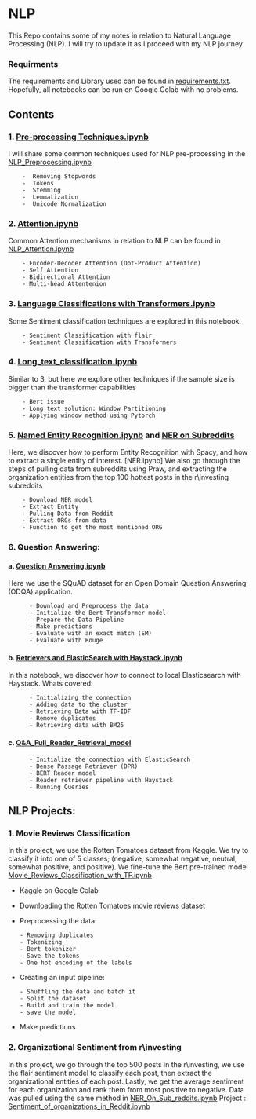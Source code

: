 
# NLP
This Repo contains some of my notes in relation to Natural Language Processing (NLP). I will try to update it as I proceed with my NLP journey.

### Requirments
The requirements and Library used can be found in [requirements.txt](https://github.com/Azizkhaled/NLP-with-Aziz/blob/main/requirements.txt). Hopefully, all notebooks can be run on Google Colab with no problems. 

## Contents
### 1. [Pre-processing Techniques.ipynb](https://github.com/Azizkhaled/NLP-with-Aziz/blob/main/NLP_Preprocessing.ipynb)
I will share some common techniques used for NLP pre-processing in the 
[NLP_Preprocessing.ipynb](https://github.com/Azizkhaled/NLP-with-Aziz/blob/main/NLP_Preprocessing.ipynb)
          
        -  Removing Stopwords
        -  Tokens
        -  Stemming
        -  Lemmatization
        -  Unicode Normalization
    

### 2. [Attention.ipynb](https://github.com/Azizkhaled/NLP-with-Aziz/blob/main/NLP_Attention.ipynb)
Common Attention mechanisms in relation to NLP can be found in [NLP_Attention.ipynb](https://github.com/Azizkhaled/NLP-with-Aziz/blob/main/NLP_Attention.ipynb)

        - Encoder-Decoder Attention (Dot-Product Attention)
        - Self Attention
        - Bidirectional Attention
        - Multi-head Attentenion

### 3. [Language Classifications with Transformers.ipynb](https://github.com/Azizkhaled/NLP-with-Aziz/blob/main/NLP_Language_Classification_Flair_Transformers.ipynb)
Some Sentiment classification techniques are explored in this notebook. 
        
        - Sentiment Classification with flair
        - Sentiment Classification with Transformers

### 4. [Long_text_classification.ipynb](https://github.com/Azizkhaled/NLP-with-Aziz/blob/main/Long_text_classification.ipynb)
Similar to 3, but here we explore other techniques if the sample size is bigger than the transformer capabilities 
        
        - Bert issue
        - Long text solution: Window Partitioning
        - Applying window method using Pytorch

### 5. [Named Entity Recognition.ipynb](https://github.com/Azizkhaled/NLP-with-Aziz/blob/main/NER.ipynb) and [NER on Subreddits](https://github.com/Azizkhaled/NLP-with-Aziz/blob/main/NER_On_Sub_reddits.ipynb)
Here, we discover how to perform Entity Recognition with Spacy, and how to extract a single entity of interest. [NER.ipynb]
We also go through the steps of pulling data from subreddits using Praw, and extracting the organization entities from the top 100 hottest posts in the r\investing subreddits 

        - Download NER model
        - Extract Entity
        - Pulling Data from Reddit
        - Extract ORGs from data
        - Function to get the most mentioned ORG

### 6. Question Answering:

#### a. [Question Answering.ipynb](https://github.com/Azizkhaled/NLP-with-Aziz/blob/main/Question_Answering.ipynb)
Here we use the SQuAD dataset for an Open Domain Question Answering (ODQA) application. 

          - Download and Preprocess the data 
          - Initialize the Bert Transformer model
          - Prepare the Data Pipeline
          - Make predictions
          - Evaluate with an exact match (EM)
          - Evaluate with Rouge 

#### b. [Retrievers and ElasticSearch with Haystack.ipynb](https://github.com/Azizkhaled/NLP-with-Aziz/blob/main/Q&A_Elasticsearch_Haystack_Retrivers.ipynb) 
In this notebook, we discover how to connect to local Elasticsearch with Haystack. Whats covered:

          - Initializing the connection
          - Adding data to the cluster
          - Retrieving Data with TF-IDF
          - Remove duplicates
          - Retrieving data with BM25

#### c. [Q&A_Full_Reader_Retrieval_model](https://github.com/Azizkhaled/NLP-with-Aziz/blob/main/Q&A_Full_Reader_Retrieval_model.ipynb) 

          - Initialize the connection with ElasticSearch
          - Dense Passage Retriever (DPR)
          - BERT Reader model
          - Reader retriever pipeline with Haystack
          - Running Queries
          
  

## NLP Projects: 
### 1. Movie Reviews Classification
In this project, we use the Rotten Tomatoes dataset from Kaggle. We try to classify it into one of 5 classes; (negative, somewhat negative, neutral, somewhat positive, and positive). 
We fine-tune the Bert pre-trained model 
[Movie_Reviews_Classification_with_TF.ipynb](https://github.com/Azizkhaled/NLP-with-Aziz/blob/main/Movie_Reviews_Classification_with_TF.ipynb)

  - Kaggle on Google Colab
  - Downloading the Rotten Tomatoes movie reviews dataset
  - Preprocessing the data:
    
        - Removing duplicates
        - Tokenizing
        - Bert tokenizer
        - Save the tokens
        - One hot encoding of the labels
      
  - Creating an input pipeline:
    
        - Shuffling the data and batch it
        - Split the dataset
        - Build and train the model
        - save the model
  - Make predictions

### 2. Organizational Sentiment from r\investing
In this project, we go through the top 500 posts in the r\investing, we use the flair sentiment model to classify each post, then extract the organizational entities of each post. Lastly, we get the average sentiment for each organization and rank them from most positive to negative. Data was pulled using the same method in [NER_On_Sub_reddits.ipynb](https://github.com/Azizkhaled/NLP-with-Aziz/blob/main/NER_On_Sub_reddits.ipynb) 
Project : [Sentiment_of_organizations_in_Reddit.ipynb](https://github.com/Azizkhaled/NLP-with-Aziz/blob/main/Sentiment_of_organizations_in_Reddit.ipynb)


  



  
